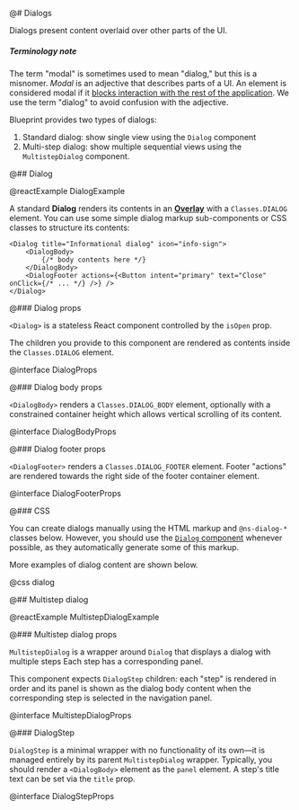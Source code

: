 @# Dialogs

Dialogs present content overlaid over other parts of the UI.

<div class="@ns-callout @ns-intent-primary @ns-icon-info-sign">
    <h5 class="@ns-heading">Terminology note</h5>

The term "modal" is sometimes used to mean "dialog," but this is a misnomer.
_Modal_ is an adjective that describes parts of a UI.
An element is considered modal if it
[blocks interaction with the rest of the application](https://en.wikipedia.org/wiki/Modal_window).
We use the term "dialog" to avoid confusion with the adjective.

</div>

Blueprint provides two types of dialogs:

1. Standard dialog: show single view using the `Dialog` component
1. Multi-step dialog: show multiple sequential views using the `MultistepDialog` component.

@## Dialog

@reactExample DialogExample

A standard __Dialog__ renders its contents in an [__Overlay__](#core/components/overlay) with a
`Classes.DIALOG` element. You can use some simple dialog markup sub-components or CSS classes
to structure its contents:

```tsx
<Dialog title="Informational dialog" icon="info-sign">
    <DialogBody>
        {/* body contents here */}
    </DialogBody>
    <DialogFooter actions={<Button intent="primary" text="Close" onClick={/* ... */} />} />
</Dialog>
```

@### Dialog props

`<Dialog>` is a stateless React component controlled by the `isOpen` prop.

The children you provide to this component are rendered as contents inside the
`Classes.DIALOG` element.

@interface DialogProps

@### Dialog body props

`<DialogBody>` renders a `Classes.DIALOG_BODY` element, optionally with a constrained container
height which allows vertical scrolling of its content.

@interface DialogBodyProps

@### Dialog footer props

`<DialogFooter>` renders a `Classes.DIALOG_FOOTER` element. Footer "actions" are rendered
towards the right side of the footer container element.

@interface DialogFooterProps

@### CSS

You can create dialogs manually using the HTML markup and `@ns-dialog-*` classes below.
However, you should use the [`Dialog` component](#core/components/dialog.props)
whenever possible, as they automatically generate some of this markup.

More examples of dialog content are shown below.

@css dialog

@## Multistep dialog

@reactExample MultistepDialogExample

@### Multistep dialog props

`MultistepDialog` is a wrapper around `Dialog` that displays a dialog with multiple steps
Each step has a corresponding panel.

This component expects `DialogStep` children: each "step" is rendered in order
and its panel is shown as the dialog body content when the corresponding step is selected
in the navigation panel.

@interface MultistepDialogProps

@### DialogStep

`DialogStep` is a minimal wrapper with no functionality of its own&mdash;it is managed entirely by its
parent `MultistepDialog` wrapper. Typically, you should render a `<DialogBody>` element as the `panel`
element. A step's title text can be set via the `title` prop.

@interface DialogStepProps
